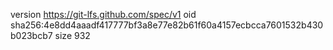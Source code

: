 version https://git-lfs.github.com/spec/v1
oid sha256:4e8dd4aaadf417777bf3a8e77e82b61f60a4157ecbcca7601532b430b023bcb7
size 932
